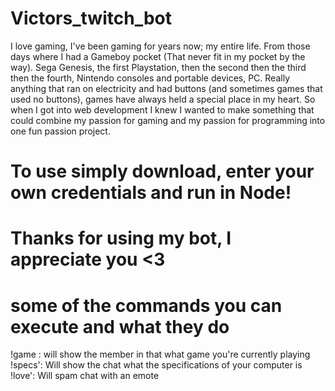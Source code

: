 # Victors_twitch_bot

I love gaming, I've been gaming for years now; my entire life. From those days where I had a Gameboy pocket (That never fit in my pocket by the way). Sega Genesis, the first Playstation, then the second then the third then the fourth, Nintendo consoles and portable devices, PC. Really anything that ran on electricity and had buttons (and sometimes games that used no buttons), games have always held a special place in my heart. So when I got into web development I knew I wanted to make something that could combine my passion for gaming and my passion for programming into one fun passion project.

# To use simply download, enter your own credentials and run in Node!

# Thanks for using my bot, I appreciate you <3

# some of the commands you can execute and what they do

!game : will show the member in that what game you're currently playing
!specs': Will show the chat what the specifications of your computer is 
!love': Will spam chat with an emote 
